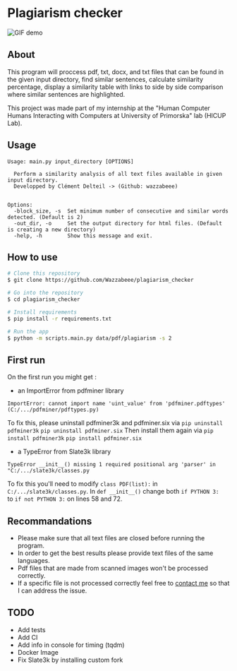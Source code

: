 # Plagiarism checker

![GIF demo](data/img/example.gif)

## About
This program will proccess pdf, txt, docx, and txt files that can be found in the given input directory, find similar sentences, calculate similarity percentage, display a similarity table with links to side by side comparison where similar sentences are highlighted.

This project was made part of my internship at the "Human Computer Humans Interacting with Computers at University of Primorska" lab (HICUP Lab).

**Usage**
---

```
Usage: main.py input_directory [OPTIONS]

  Perform a similarity analysis of all text files available in given input directory.
  Developped by Clément Delteil -> (Github: wazzabeee)


Options:
  -block_size, -s  Set minimum number of consecutive and similar words detected. (Default is 2)
  -out_dir, -o     Set the output directory for html files. (Default is creating a new directory)
  -help, -h        Show this message and exit.
```

**How to use**
---

```bash
# Clone this repository
$ git clone https://github.com/Wazzabeee/plagiarism_checker

# Go into the repository
$ cd plagiarism_checker

# Install requirements
$ pip install -r requirements.txt

# Run the app
$ python -m scripts.main.py data/pdf/plagiarism -s 2
```
**First run**
---
On the first run you might get :
- an ImportError from pdfminer library 
``` 
ImportError: cannot import name 'uint_value' from 'pdfminer.pdftypes' (C:/.../pdfminer/pdftypes.py)
```
To fix this, please uninstall pdfminer3k and pdfminer.six via 
``` pip uninstall pdfminer3k ```
``` pip uninstall pdfminer.six ```
Then install them again via 
``` pip install pdfminer3k ```
``` pip install pdfminer.six ```


- a TypeError from Slate3k library 
```
TypeError __init__() missing 1 required positional arg 'parser' in "C:/.../slate3k/classes.py
```
To fix this you'll need to modify `class PDF(list):` in `C:/.../slate3k/classes.py`. In `def __init__()` change both `if PYTHON 3:` <br/> to `if not PYTHON 3:` on lines 58 and 72.

**Recommandations**
---
- Please make sure that all text files are closed before running the program.
- In order to get the best results please provide text files of the same languages.
- Pdf files that are made from scanned images won't be processed correctly.
- If a specific file is not processed correctly feel free to [contact me](mailto:<clement.delteil@utbm.fr>) so that I can address the issue.

**TODO**
---
- Add tests
- Add CI
- Add info in console for timing (tqdm)
- Docker Image
- Fix Slate3k by installing custom fork